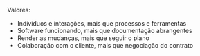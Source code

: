 Valores:

- Individuos e interações, mais que processos e ferramentas
- Software funcionando, mais que documentação abrangentes
- Render as mudanças, mais que seguir o plano
- Colaboração com o cliente, mais que negociação do contrato
